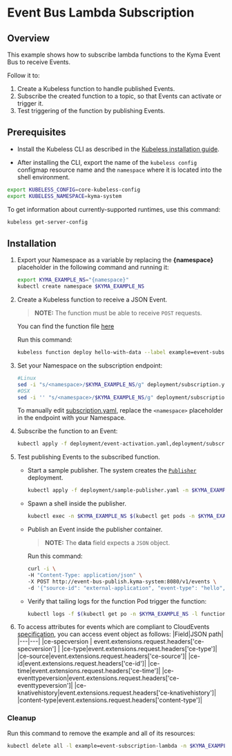 # Event Bus Lambda Subscription

## Overview

This example shows how to subscribe lambda functions to the Kyma Event Bus to receive Events.

Follow it to:

1. Create a Kubeless function to handle published Events.
2. Subscribe the created function to a topic, so that Events can activate or trigger it.
3. Test triggering of the function by publishing Events.

## Prerequisites

- Install the Kubeless CLI as described in the [Kubeless installation guide](https://kubeless.io/docs/quick-start/).

- After installing the CLI, export the name of the `kubeless config` configmap resource name and the `namespace` where it is located into the shell environment.


```bash
export KUBELESS_CONFIG=core-kubeless-config
export KUBELESS_NAMESPACE=kyma-system
```

To get information about currently-supported runtimes, use this command:

```bash
kubeless get-server-config
```

## Installation

1. Export your Namespace as a variable by replacing the **{namespace}** placeholder in the following command and running it:

    ```bash
    export KYMA_EXAMPLE_NS="{namespace}"
    kubectl create namespace $KYMA_EXAMPLE_NS
    ```

2. Create a Kubeless function to receive a JSON Event.

    >**NOTE:** The function must be able to receive `POST` requests.

    You can find the function file [here](js/hello-with-data.js)

    Run this command:

    ```bash
    kubeless function deploy hello-with-data --label example=event-subscription-lambda,app=hello-with-data --runtime nodejs8 --handler hello-with-data.main --from-file js/hello-with-data.js -n $KYMA_EXAMPLE_NS
    ```

3. Set your Namespace on the subscription endpoint:

    ```bash
    #Linux
    sed -i "s/<namespace>/$KYMA_EXAMPLE_NS/g" deployment/subscription.yaml
    #OSX
    sed -i '' "s/<namespace>/$KYMA_EXAMPLE_NS/g" deployment/subscription.yaml
    ```
    To manually edit [subscription.yaml](./deployment/subscription.yaml), replace the `<namespace>` placeholder in the endpoint with your Namespace.


4. Subscribe the function to an Event:
    ```bash
    kubectl apply -f deployment/event-activation.yaml,deployment/subscription.yaml -n $KYMA_EXAMPLE_NS
    ```

5. Test publishing Events to the subscribed function.
    - Start a sample publisher.
        The system creates the [`Publisher`](deployment/sample-publisher.yaml) deployment.
        ```bash
        kubectl apply -f deployment/sample-publisher.yaml -n $KYMA_EXAMPLE_NS
        ```

    - Spawn a shell inside the publisher.
        ```bash
        kubectl exec -n $KYMA_EXAMPLE_NS $(kubectl get pods -n $KYMA_EXAMPLE_NS -l app=sample-publisher --output=jsonpath={.items..metadata.name}) -c sample-publisher -i -t -- sh
        ```

    - Publish an Event inside the publisher container.

        >**NOTE:** The **data** field expects a `JSON` object.

        Run this command:

        ```bash
        curl -i \
        -H "Content-Type: application/json" \
        -X POST http://event-bus-publish.kyma-system:8080/v1/events \
        -d '{"source-id": "external-application", "event-type": "hello", "event-type-version": "v1", "event-time": "2018-11-02T22:08:41+00:00", "data": { "order-number": 123 }}'
        ```

    - Verify that tailing logs for the function Pod trigger the function:
        ```bash
        kubectl logs -f $(kubectl get po -n $KYMA_EXAMPLE_NS -l function=hello-with-data --no-headers | grep -i running | awk '{print $1}') -c hello-with-data -n $KYMA_EXAMPLE_NS
        ```
6. To access attributes for events which are compliant to CloudEvents [specification](https://github.com/cloudevents/spec/blob/v0.3/http-transport-binding.md), you can access event object as follows:
    |Field|JSON path|
    |---|---|
    |ce-specversion | event.extensions.request.headers['ce-specversion'] |
    |ce-type|event.extensions.request.headers['ce-type']|
    |ce-source|event.extensions.request.headers['ce-source']|
    |ce-id|event.extensions.request.headers['ce-id']|
    |ce-time|event.extensions.request.headers['ce-time']|
    |ce-eventtypeversion|event.extensions.request.headers['ce-eventtypeversion']|
    |ce-knativehistory|event.extensions.request.headers['ce-knativehistory']|
    |content-type|event.extensions.request.headers['content-type']|

### Cleanup

Run this command to remove the example and all of its resources:

```bash
kubectl delete all -l example=event-subscription-lambda -n $KYMA_EXAMPLE_NS
```
